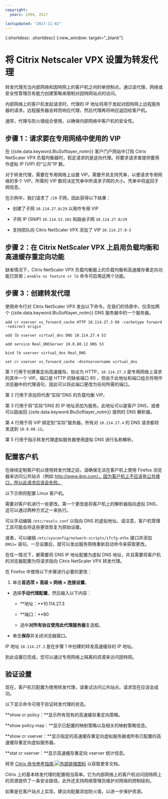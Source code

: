 ```yaml
---
copyright:
  years: 1994, 2017

lastupdated: "2017-11-02"
---
```


{:shortdesc: .shortdesc}
{:new_window: target="_blank"}

# 将 Citrix Netscaler VPX 设置为转发代理

转发代理充当内部网络和因特网上的客户机之间的单控制点。通过该代理，网络或安全性管理员有能力创建策略来限制对因特网站点的访问。

内部网络上的客户机发起请求时，代理的 IP 地址将用于发起对因特网上远程服务器的请求。远程服务器会转而响应代理，然后代理再将响应返回给客户机。

通常，代理与防火墙组合使用，以确保内部网络中客户机的安全性。

## 步骤 1：请求要在专用网络中使用的 VIP 

在 {{site.data.keyword.BluSoftlayer_notm}} 客户门户网站中订购 Citrix NetScaler VPX 负载均衡器时，假定请求的是逆向代理。将要求请求者提供要用作虚拟 IP (VIP) 的“公共”IP 数。

对于转发代理，需要在专用网络上设置 VIP。需要开具支持凭单，以便请求专用网络的多个 VIP。所需的 VIP 数将决定凭单中所请求子网的大小。凭单中将返回子网信息。

在示例中，我们请求了 `/29` 子网，因此获得以下结果：

* 创建了子网 `10.114.27.0/29` 以用作专用 VIP

* 子网 IP (SNIP) `10.114.52.101` 和路由子网 `10.114.27.0/29`

* 支持团队向 Citrix NetScaler VPX 添加了 VIP `10.114.27.0-3`

## 步骤 2：在 Citrix NetScaler VPX 上启用负载均衡和高速缓存重定向功能

缺省情况下，Citrix NetScaler VPX 负载均衡器上的负载均衡和高速缓存重定向功能已禁用；`enable ns feature cr lb` 命令可启用这两个功能。


## 步骤 3：创建转发代理

使用命令行对 Citrix NetScaler VPX 发出以下命令。在我们的场景中，仅添加两个 {{site.data.keyword.BluSoftlayer_notm}} DNS 服务器中的一个服务器。  

```
add cr vserver vs_forward_cache HTTP 10.114.27.3 80 -cachetype forward -redirect origin

add lb vserver virtual_dns DNS 10.114.27.4 53

add service Real_DNSServer 10.0.80.12 DNS 53

bind lb vserver virtual_dns Real_DNS

set cr vserver vs_forward_cache -dnsVservername virtual_dns
```

第 1 行用于创建重定向高速缓存。协议为 HTTP，`10.114.27.3` 是专用网络上请求的其中一个 VIP。端口是 HTTP 的缺省端口 80 ，但由于此地址和端口组合将用作浏览器中的代理语句，因此可以将此端口更改为任何所需的端口。

第 2 行用于添加将代表“实际”DNS 的负载均衡 VIP。

第 3 行用于将“实际”DNS 的 IP 地址添加为服务。此地址可以是客户 DNS，或者可以路由回 {{site.data.keyword.BluSoftlayer_notm}} 提供的 DNS 解析器。

第 4 行用于将 VIP 绑定到“实际”服务器。所有对 `10.114.27.4` 的 DNS 请求都将发送到 `10.0.80.12`。

第 5 行用于指示转发代理虚拟服务器使用虚拟 DNS 进行名称解析。

## 配置客户机

在继续定制客户机以使用转发代理之前，请确保无法在客户机上使用 Firefox 浏览器来访问公共站点（例如 http://www.ibm.com）。因为客户机上不应该有公共接口，所以此请求应该会失败。 

以下示例将配置 Linux 客户机。

需要对客户机进行一些更改。第一个更改是将客户机上的解析器指向虚拟 DNS，这可以通过两种方式之一来执行。

可以手动编辑 `/etc/resolv.conf` 以指向 DNS 的虚拟地址。请注意，客户机管理工具可能会将这些更改恢复为原始设置。  

或者，可以编辑 `/etc/sysconfig/network-scripts/ifcfg-ethx` 接口并添加 `DNS1=` 语句。一旦设置后，就可以发出服务网络重新启动命令来获取更改。

在任一情况下，都需要将 DNS IP 地址配置为虚拟 DNS 地址，并且需要将客户机的浏览器配置为将请求指向 Citrix NetScaler VPX 转发代理。

在 Firefox 中使用以下步骤进行必要的更改：

1. 单击**首选项 > 高级 > 网络 > 连接设置**。

* 选择**手动代理配置**，然后输入以下内容：

  * **地址：**10.114.27.3

  * **端口：**80

  * 选中**对所有协议使用此代理服务器**复选框。

* 单击**保存**并关闭浏览器窗口。

IP 地址 `10.114.27.3` 是在步骤 1 中创建的转发高速缓存的 IP 地址。

到此设置已完成，您可以通过专用网络上隔离的资源来访问因特网。

## 验证设置

现在，客户机已配置为使用转发代理，请重试访问公共站点。请求现在应该会成功。

以下显示命令可用于验证转发代理的状态。

**show cr policy：**显示所有现有的高速缓存重定向策略。

**show policy map：**显示已配置的映射策略以及相关的映射策略信息。

**show cr vserver：**显示指定的高速缓存重定向虚拟服务器或所有已配置的高速缓存重定向虚拟服务器。

**stat cr vserver：**显示高速缓存重定向 vserver 统计信息。

转至 [Citrix 命令参考指南 ![外部链接图标](../../icons/launch-glyph.svg "外部链接图标")](https://support.citrix.com/servlet/KbServlet/download/20679-102-665857/NS-CommandReference-Guide.pdf) 以获取更多文档。

Citrix 上的基本转发代理的配置相当简单。它为内部网络上的客户机访问因特网上的资源提供了一条安全路径。此外还支持网络管理员维护对网络的控制级别。

如果是在客户站点上实现，建议向配置添加防火墙，以进一步保护资源。
